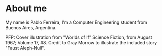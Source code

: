 # About me

My name is Pablo Ferreira, I'm a Computer Engineering student from Buenos Aires, Argentina.

PFP: Cover illustration from "Worlds of If" Science Fiction, from August 1967; Volume 17, #8. Credit to Gray Morrow to illustrate the included story "Faust Aleph-Null".
